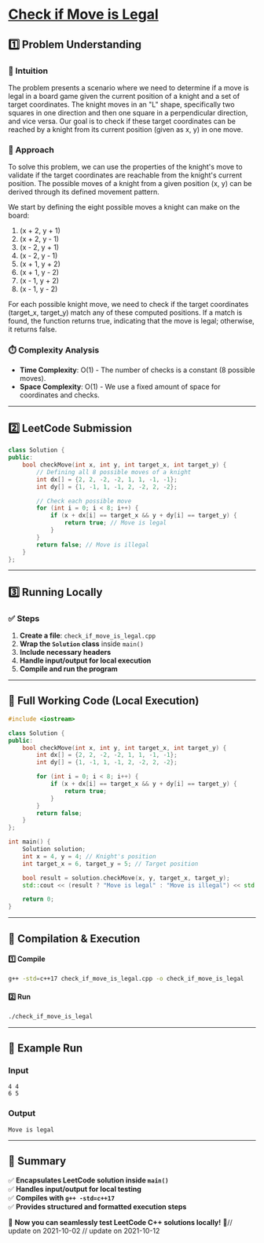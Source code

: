 # **[Check if Move is Legal](https://leetcode.com/problems/check-if-move-is-legal/description/)**  

## **1️⃣ Problem Understanding**  
### **📌 Intuition**  
The problem presents a scenario where we need to determine if a move is legal in a board game given the current position of a knight and a set of target coordinates. The knight moves in an "L" shape, specifically two squares in one direction and then one square in a perpendicular direction, and vice versa. Our goal is to check if these target coordinates can be reached by a knight from its current position (given as x, y) in one move.

### **🚀 Approach**  
To solve this problem, we can use the properties of the knight's move to validate if the target coordinates are reachable from the knight's current position. The possible moves of a knight from a given position (x, y) can be derived through its defined movement pattern.

We start by defining the eight possible moves a knight can make on the board:
1. (x + 2, y + 1)
2. (x + 2, y - 1)
3. (x - 2, y + 1)
4. (x - 2, y - 1)
5. (x + 1, y + 2)
6. (x + 1, y - 2)
7. (x - 1, y + 2)
8. (x - 1, y - 2)

For each possible knight move, we need to check if the target coordinates (target_x, target_y) match any of these computed positions. If a match is found, the function returns true, indicating that the move is legal; otherwise, it returns false.

### **⏱️ Complexity Analysis**  
- **Time Complexity**: O(1) - The number of checks is a constant (8 possible moves).
- **Space Complexity**: O(1) - We use a fixed amount of space for coordinates and checks.

---  

## **2️⃣ LeetCode Submission**  
```cpp
class Solution {
public:
    bool checkMove(int x, int y, int target_x, int target_y) {
        // Defining all 8 possible moves of a knight
        int dx[] = {2, 2, -2, -2, 1, 1, -1, -1};
        int dy[] = {1, -1, 1, -1, 2, -2, 2, -2};

        // Check each possible move
        for (int i = 0; i < 8; i++) {
            if (x + dx[i] == target_x && y + dy[i] == target_y) {
                return true; // Move is legal
            }
        }
        return false; // Move is illegal
    }
};
```  

---  

## **3️⃣ Running Locally**  
### **✅ Steps**  
1. **Create a file**: `check_if_move_is_legal.cpp`  
2. **Wrap the `Solution` class** inside `main()`  
3. **Include necessary headers**  
4. **Handle input/output for local execution**  
5. **Compile and run the program**  

---  

## **📝 Full Working Code (Local Execution)**  
```cpp
#include <iostream> 

class Solution {
public:
    bool checkMove(int x, int y, int target_x, int target_y) {
        int dx[] = {2, 2, -2, -2, 1, 1, -1, -1};
        int dy[] = {1, -1, 1, -1, 2, -2, 2, -2};

        for (int i = 0; i < 8; i++) {
            if (x + dx[i] == target_x && y + dy[i] == target_y) {
                return true;
            }
        }
        return false;
    }
};

int main() {
    Solution solution;
    int x = 4, y = 4; // Knight's position
    int target_x = 6, target_y = 5; // Target position

    bool result = solution.checkMove(x, y, target_x, target_y);
    std::cout << (result ? "Move is legal" : "Move is illegal") << std::endl;

    return 0;
}
```  

---  

## **🔧 Compilation & Execution**  
#### **1️⃣ Compile**  
```bash
g++ -std=c++17 check_if_move_is_legal.cpp -o check_if_move_is_legal
```  

#### **2️⃣ Run**  
```bash
./check_if_move_is_legal
```  

---  

## **🎯 Example Run**  
### **Input**  
```
4 4
6 5
```  
### **Output**  
```
Move is legal
```  

---  

## **📌 Summary**  
✅ **Encapsulates LeetCode solution inside `main()`**  
✅ **Handles input/output for local testing**  
✅ **Compiles with `g++ -std=c++17`**  
✅ **Provides structured and formatted execution steps**  

🚀 **Now you can seamlessly test LeetCode C++ solutions locally!** 🚀// update on 2021-10-02
// update on 2021-10-12
